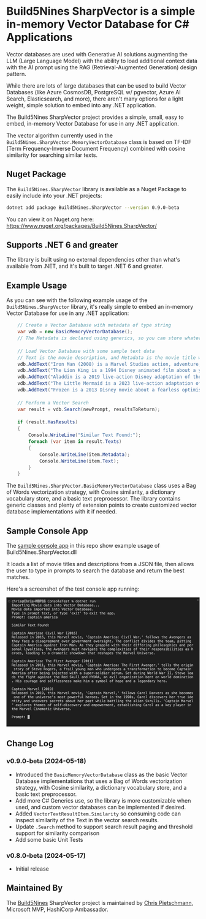 # Build5Nines SharpVector is a simple in-memory Vector Database for C# Applications

Vector databases are used with Generative AI solutions augmenting the LLM (Large Language Model) with the ability to load additional context data with the AI prompt using the RAG (Retrieval-Augmented Generation) design pattern.

While there are lots of large databases that can be used to build Vector Databases (like Azure CosmosDB, PostgreSQL w/ pgvector, Azure AI Search, Elasticsearch, and more), there aren't many options for a light weight, simple solution to embed into any .NET application.

The Build5Nines SharpVector project provides a simple, small, easy to embed, in-memory Vector Database for use in any .NET application.

The vector algorithm currently used in the `Build5Nines.SharpVector.MemoryVectorDatabase` class is based on TF-IDF (Term Frequency-Inverse Document Frequency) combined with cosine similarity for searching similar texts.

## Nuget Package

The `Build5Nines.SharpVector` library is available as a Nuget Package to easily include into your .NET projects:

```bash
dotnet add package Build5Nines.SharpVector --version 0.9.0-beta
```

You can view it on Nuget.org here: <https://www.nuget.org/packages/Build5Nines.SharpVector/>

## Supports .NET 6 and greater

The library is built using no external dependencies other than what's available from .NET, and it's built to target .NET 6 and greater.

## Example Usage

As you can see with the following example usage of the `Build5Nines.SharpVector` library, it's really simple to embed an in-memory Vector Database for use in any .NET application:

```csharp
    // Create a Vector Database with metadata of type string
    var vdb = new BasicMemoryVectorDatabase();
    // The Metadata is declared using generics, so you can store whatever data you need there.

    // Load Vector Database with some sample text data
    // Text is the movie description, and Metadata is the movie title with release year in this example
    vdb.AddText("Iron Man (2008) is a Marvel Studios action, adventure, and sci-fi movie about Tony Stark (Robert Downey Jr.), a billionaire inventor and weapons developer who is kidnapped by terrorists and forced to build a weapon. Instead, Tony uses his ingenuity to build a high-tech suit of armor and escape, becoming the superhero Iron Man. He then returns to the United States to refine the suit and use it to fight crime and terrorism.", "Iron Man (2008)");
    vdb.AddText("The Lion King is a 1994 Disney animated film about a young lion cub named Simba who is the heir to the throne of an African savanna.", "The Lion King (1994)");
    vdb.AddText("Aladdin is a 2019 live-action Disney adaptation of the 1992 animated classic of the same name about a street urchin who finds a magic lamp and uses a genie's wishes to become a prince so he can marry Princess Jasmine.", "Alladin (2019)");
    vdb.AddText("The Little Mermaid is a 2023 live-action adaptation of Disney's 1989 animated film of the same name. The movie is about Ariel, the youngest of King Triton's daughters, who is fascinated by the human world and falls in love with Prince Eric.", "The Little Mermaid");
    vdb.AddText("Frozen is a 2013 Disney movie about a fearless optimist named Anna who sets off on a journey to find her sister Elsa, whose icy powers have trapped their kingdom in eternal winter.", "Frozen (2013)");

    // Perform a Vector Search
    var result = vdb.Search(newPrompt, resultsToReturn);

    if (result.HasResults)
    {
        Console.WriteLine("Similar Text Found:");
        foreach (var item in result.Texts)
        {
            Console.WriteLine(item.Metadata);
            Console.WriteLine(item.Text);
        }
    }
```

The `Build5Nines.SharpVector.BasicMemoryVectorDatabase` class uses a Bag of Words vectorization strategy, with Cosine similarity, a dictionary vocabulary store, and a basic text preprocessor. The library contains generic classes and plenty of extension points to create customized vector database implementations with it if needed.

## Sample Console App

The [sample console app](src/ConsoleTest/) in this repo show example usage of Build5Nines.SharpVector.dll

It loads a list of movie titles and descriptions from a JSON file, then allows the user to type in prompts to search the database and return the best matches.

Here's a screenshot of the test console app running:

![](assets/build5nines-sharpvector-console-screenshot.jpg)

## Change Log

### v0.9.0-beta (2024-05-18)

- Introduced the `BasicMemoryVectorDatabase` class as the basic Vector Database implementations that uses a Bag of Words vectorization strategy, with Cosine similarity, a dictionary vocabulary store, and a basic text preprocessor.
- Add more C# Generics use, so the library is more customizable when used, and custom vector databases can be implemented if desired.
- Added `VectorTextResultItem.Similarity` so consuming code can inspect similarity of the Text in the vector search results.
- Update `.Search` method to support search result paging and threshold support for similarity comparison
- Add some basic Unit Tests

### v0.8.0-beta (2024-05-17)

- Initial release

## Maintained By

The [Build5Nines](https://build5nines.com) SharpVector project is maintained by [Chris Pietschmann](https://pietschsoft.com), Microsoft MVP, HashiCorp Ambassador.

